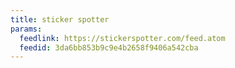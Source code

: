```yaml
---
title: sticker spotter
params:
  feedlink: https://stickerspotter.com/feed.atom
  feedid: 3da6bb853b9c9e4b2658f9406a542cba
---
```

